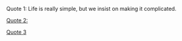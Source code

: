 Quote 1:
Life is really simple, but we insist on making it complicated.

[Quote 2:](Life-Quotes/life-quotes.md)

[Quote 3](article-quote/article-quote.md)
